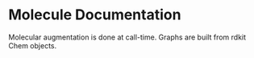 # Molecule Documentation

Molecular augmentation is done at call-time. Graphs are built from rdkit Chem objects.
